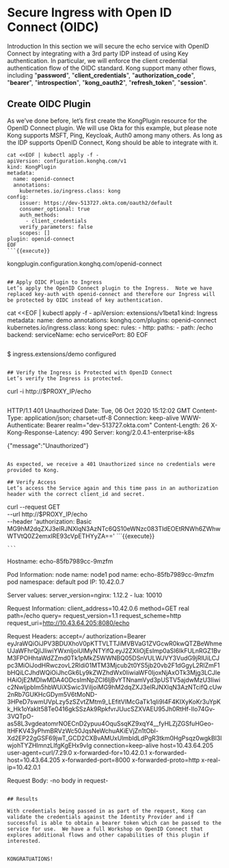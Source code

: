 # Secure Ingress with Open ID Connect (OIDC)

Introduction
In this section we will secure the echo service with OpenID Connect by integrating with a 3rd party IDP instead of using Key authentication. In particular, we will enforce the client credential authentication flow of the OIDC standard.  Kong support many other flows, including "**password**", "**client_credentials**", "**authorization_code**", "**bearer**", "**introspection**", "**kong_oauth2**", "**refresh_token**", "**session**".

## Create OIDC Plugin
As we’ve done before, let’s first create the KongPlugin resource for the OpenID Connect plugin.  We will use Okta for this example, but please note Kong supports MSFT, Ping, Keycloak, Auth0 among many others.  As long as the IDP supports OpenID Connect, Kong should be able to integrate with it.

  ```
  cat <<EOF | kubectl apply -f -
  apiVersion: configuration.konghq.com/v1
  kind: KongPlugin
  metadata:  
    name: openid-connect
    annotations:
      kubernetes.io/ingress.class: kong
  config:  
      issuer: https://dev-513727.okta.com/oauth2/default
      consumer_optional: true
      auth_methods:
        - client_credentials
      verify_parameters: false
      scopes: []
  plugin: openid-connect
  EOF
  ```{{execute}}

  ```
  kongplugin.configuration.konghq.com/openid-connect
  ```

## Apply OIDC Plugin to Ingress
Let’s apply the OpenID Connect plugin to the Ingress.  Note we have replaced key-auth with openid-connect and therefore our Ingress will be protected by OIDC instead of key authentication.

  ```
  cat <<EOF | kubectl apply -f -
  apiVersion: extensions/v1beta1
  kind: Ingress
  metadata:
    name: demo
    annotations:
      konghq.com/plugins: openid-connect
      kubernetes.io/ingress.class: kong
  spec:
    rules:
    - http:
        paths:
        - path: /echo
          backend:
            serviceName: echo
            servicePort: 80
  EOF
  ```{{execute}}

  ```
  $ ingress.extensions/demo configured
  ```

## Verify the Ingress is Protected with OpenID Connect
Let’s verify the Ingress is protected.

  ```
  curl -i http://$PROXY_IP/echo
  ```{{execute}}

  ```
  HTTP/1.1 401 Unauthorized
  Date: Tue, 06 Oct 2020 15:12:02 GMT
  Content-Type: application/json; charset=utf-8
  Connection: keep-alive
  WWW-Authenticate: Bearer realm="dev-513727.okta.com"
  Content-Length: 26
  X-Kong-Response-Latency: 490
  Server: kong/2.0.4.1-enterprise-k8s

  {"message":"Unauthorized"}
  ```

As expected, we receive a 401 Unauthorized since no credentials were provided to Kong.

## Verify Access
Let’s access the Service again and this time pass in an authorization header with the correct client_id and secret.

  ```
  curl --request GET \
    --url http://$PROXY_IP/echo \
    --header 'authorization: Basic MG9hM2dqZXJ3elRJNXlqN3AzNTc6QS10eWNzc083TldEOEtRNWh6ZWhwWTVtQ0Z2emxIRE93cVpETHYyZA=='
    ```{{execute}}

    ```
  Hostname: echo-85fb7989cc-9mzfm

  Pod Information:
          node name:      node1
          pod name:       echo-85fb7989cc-9mzfm
          pod namespace:  default
          pod IP: 10.42.0.7

  Server values:
          server_version=nginx: 1.12.2 - lua: 10010

  Request Information:
          client_address=10.42.0.6
          method=GET
          real path=/echo
          query=
          request_version=1.1
          request_scheme=http
          request_uri=http://10.43.64.205:8080/echo

  Request Headers:
          accept=*/*
          authorization=Bearer eyJraWQiOiJPV3BDUXhoV0pKTTVLTTJiMVBVaG1ZVGcwR0kwQTZBeWhmeUJaWFhrQjlJIiwiYWxnIjoiUlMyNTYifQ.eyJ2ZXIiOjEsImp0aSI6IkFULnRGZ1BvM3FPOHhtaWdZZmd0Tk1pMkZ5WWNBQ05DSnVULWJVY3VudG9jRlUiLCJpc3MiOiJodHRwczovL2Rldi01MTM3Mjcub2t0YS5jb20vb2F1dGgyL2RlZmF1bHQiLCJhdWQiOiJhcGk6Ly9kZWZhdWx0IiwiaWF0IjoxNjAxOTk3Mjg3LCJleHAiOjE2MDIwMDA4ODcsImNpZCI6IjBvYTNnamVyd3pUSTV5ajdwMzU3Iiwic2NwIjpbIm5hbWUiXSwic3ViIjoiMG9hM2dqZXJ3elRJNXlqN3AzNTcifQ.cUw2nRb7GUKHcGDym5V6tMoND-3HPeD7swmUVpLzy5zSZvtZMtm9_LEfitVlMcGaTk1qIi9I4F4KIXyKoKr3uYpKk_Hk1oYakIt58Te0416gkSSzAk9RpkfvrJUucSZXVAEU95Jh0RtHf-Ilo74Gv-3VQTpO-as58L3vgdeatomrNOECnD2ypuu4OquSsqKZ9xqY4__fyHLZjZGSfuHGeo-ltHFKV43yPhmBRVzWc50JqsNeWchuAKiEVjZn1tObl-Xd2EP22gGSF69jwT_GCD2CXBvAMUxUlmbldLdPgR3tkm0HgPsqz0wgkBl3lwjohTYZHImnzLlfgKgEHx9vIg
          connection=keep-alive
          host=10.43.64.205
          user-agent=curl/7.29.0
          x-forwarded-for=10.42.0.1
          x-forwarded-host=10.43.64.205
          x-forwarded-port=8000
          x-forwarded-proto=http
          x-real-ip=10.42.0.1

  Request Body:
          -no body in request-
  ```

## Results

With credentials being passed in as part of the request, Kong can validate the credentials against the Identity Provider and if successful is able to obtain a bearer token which can be passed to the service for use.  We have a full Workshop on OpenID Connect that explores additional flows and other capabilities of this plugin if interested.


KONGRATUATIONS!
